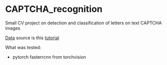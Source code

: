 # CAPTCHA_recognition
Small CV project on detection and classification of letters on text CAPTCHA images

[Data](https://drive.google.com/file/d/1UR2xtmZPkCByficxI-v_dVUP8_cX-tPn/view) source is this [tutorial](https://pylessons.com/TensorFlow-CAPTCHA-solver-training/)

What was tested:
- pytorch fasterrcnn from torchvision

